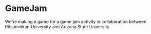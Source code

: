 # GameJam
We're making a game for a game jam activity in collaboration between Ritsumeikan University and Arizona State University
